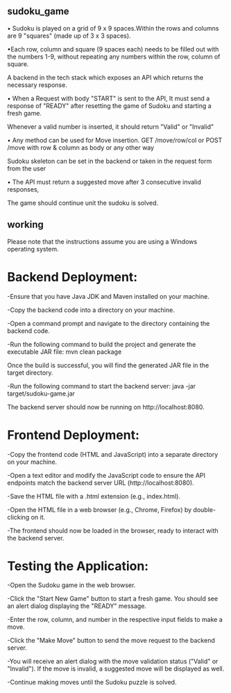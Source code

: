 ## sudoku_game

• Sudoku is played on a grid of 9 x 9 spaces.Within the rows and columns are 9 "squares" (made up of 3 x 3 spaces).

•Each row, column and square (9 spaces each) needs to be filled out with the numbers 1-9, without repeating any numbers within the row, column of square.

A backend in the tech stack which exposes an API which returns the necessary response.

• When a Request with body "START" is sent to the API, It must send a response of "READY" after resetting the game of Sudoku and starting a fresh game.

Whenever a valid number is inserted, it should return "Valid" or "Invalid"

• Any method can be used for Move insertion. GET /move/row/col or POST /move with row & column as body or any other way

Sudoku skeleton can be set in the backend or taken in the request form from the user

• The API must return a suggested move after 3 consecutive invalid responses,

The game should continue unit the sudoku is solved.

## working

Please note that the instructions assume you are using a Windows operating system.

# Backend Deployment:

-Ensure that you have Java JDK and Maven installed on your machine.

-Copy the backend code into a directory on your machine.

-Open a command prompt and navigate to the directory containing the backend code.

-Run the following command to build the project and generate the executable JAR file:
mvn clean package

Once the build is successful, you will find the generated JAR file in the target directory.

-Run the following command to start the backend server:
java -jar target/sudoku-game.jar

The backend server should now be running on http://localhost:8080.

# Frontend Deployment:

-Copy the frontend code (HTML and JavaScript) into a separate directory on your machine.

-Open a text editor and modify the JavaScript code to ensure the API endpoints match the backend server URL (http://localhost:8080).

-Save the HTML file with a .html extension (e.g., index.html).

-Open the HTML file in a web browser (e.g., Chrome, Firefox) by double-clicking on it.

-The frontend should now be loaded in the browser, ready to interact with the backend server.

# Testing the Application:

-Open the Sudoku game in the web browser.

-Click the "Start New Game" button to start a fresh game. You should see an alert dialog displaying the "READY" message.

-Enter the row, column, and number in the respective input fields to make a move.

-Click the "Make Move" button to send the move request to the backend server.

-You will receive an alert dialog with the move validation status ("Valid" or "Invalid"). If the move is invalid, a suggested move will be displayed as well.

-Continue making moves until the Sudoku puzzle is solved.







